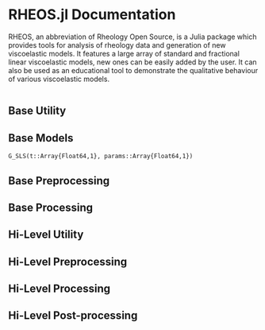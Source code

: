# RHEOS.jl Documentation

RHEOS, an abbreviation of Rheology Open Source, is a Julia package which provides tools for analysis of rheology data and generation of new viscoelastic models. It features a large array of standard and fractional linear viscoelastic models, new ones can be easily added by the user. It can also be used as an educational tool to demonstrate the qualitative behaviour of various viscoelastic models. 

```@contents
```

## Base Utility

## Base Models

```@docs
G_SLS(t::Array{Float64,1}, params::Array{Float64,1})
``` 

## Base Preprocessing

## Base Processing

## Hi-Level Utility

## Hi-Level Preprocessing

## Hi-Level Processing

## Hi-Level Post-processing

